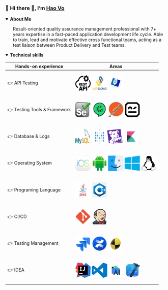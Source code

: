 <div class="Box-body px-5 pb-5" data-target="readme-toc.content">
    <article class="markdown-body entry-content container-lg" itemprop="text">
        <h3>👩‍ Hi there 👋, I’m <a href="https://www.linkedin.com/in/haothv" rel="nofollow" target="blank">Hao Vo</a></h3>
        <details open="">
            <summary>
                <b>About Me</b>
            </summary
            <p dir="auto">
            <ul>Result-oriented quality assurance management professional with 7+ years expertise in a fast-paced
                application development life cycle. Able to train, lead and motivate effective cross functional teams,
                acting as a test liaison between Product Delivery and Test teams.
            </ul>
            </p>
        </details>
        <details open="">
            <p dir="auto">
                <summary>
                    <b>Technical skills</b>
                </summary
            </p>
            <table>
                <thead>
                <tr>
                    <th>Hands-on experience</th>
                    <th>Areas</th>
                </tr>
                </thead>
                <tbody>
                <tr>
                    <td>👉 API Testing</td>
                    <td>
                        <p><img src="/badges/restapi.svg?&style=for-the-badge&logo=RestApi&logoColor=white"
                                style="max-width: 100%;" width="48" height="48"> <img
                                src="/badges/websocket.svg?&style=for-the-badge&logo=Websocket&logoColor=white"
                                style="max-width: 100%;" width="48" height="48"> <img
                                src="/badges/fixapi.svg?&style=for-the-badge&logo=FixApi&logoColor=white"
                                style="max-width: 100%;" width="48" height="48">
                        </p>
                    </td>
                </tr>
                <tr>
                    <td>👉 Testing Tools & Framework</td>
                    <td>
                        <p><img src="/badges/selenium.svg?&style=for-the-badge&logo=Selenium&logoColor=white"
                                style="max-width: 100%;" width="48" height="48"> <img
                                src="/badges/cucumber.svg?&style=for-the-badge&logo=Cucumber&logoColor=white"
                                style="max-width: 100%;" width="48" height="48"> <img
                                src="/badges/postman.svg?&style=for-the-badge&logo=Postman&logoColor=white"
                                style="max-width: 100%;" width="48" height="48"> <img
                                src="/badges/robotframework.svg?&style=for-the-badge&logo=RobotFramework&logoColor=white"
                                style="max-width: 100%;" width="48" height="48">
                        </p>
                    </td>
                </tr>
                <tr>
                    <td>👉 Database & Logs</td>
                    <td>
                        <p><img src="/badges/mysql.svg?&style=for-the-badge&logo=mysql&logoColor=white"
                                style="max-width: 100%;" width="48" height="48"> <img
                                src="/badges/metabase.svg?&style=for-the-badge&logo=metabase&logoColor=white"
                                style="max-width: 100%;" width="48" height="48"><img
                                src="/badges/datadog.svg?&style=for-the-badge&logo=datadog&logoColor=white"
                                style="max-width: 100%;" width="48" height="48"> <img
                                src="/badges/kibana.svg?&style=for-the-badge&logo=kibana&logoColor=white"
                                style="max-width:  100%;" width="48" height="48">
                        </p>
                    </td>
                </tr>
                <tr>
                    <td>👉 Operating System</td>
                    <td>
                        <p><img src="/badges/ios1.svg?&style=for-the-badge&logo=ios&logoColor=white"
                                style="max-width: 100%;" width="48" height="48"> <img
                                src="/badges/android.svg?&style=for-the-badge&logo=android&logoColor=white"
                                style="max-width: 100%;" width="48" height="48"> <img
                                src="/badges/macos.svg?&style=for-the-badge&logo=macos&logoColor=white"
                                style="max-width: 100%;" width="48" height="48"> <img
                                src="/badges/windows.svg?&style=for-the-badge&logo=windows&logoColor=white"
                                style="max-width: 100%;" width="48" height="48"> <img
                                src="/badges/linux.svg?&style=for-the-badge&logo=linux&logoColor=white"
                                style="max-width: 100%;" width="48" height="48">
                        </p>
                    </td>
                </tr>
                <tr>
                    <td>👉 Programing Language</td>
                    <td>
                        <p><img src="/badges/java.svg?&style=for-the-badge&logo=java&logoColor=white"
                                style="max-width: 100%;" width="48" height="48"> <img
                                src="/badges/c.svg?&style=for-the-badge&logo=c++&logoColor=white"
                                style="max-width: 100%;" width="48" height="48">
                        </p>
                    </td>
                </tr>
                <tr>
                    <td>👉 CI/CD</td>
                    <td>
                        <p><img src="/badges/git.svg?&style=for-the-badge&logo=git&logoColor=white"
                                style="max-width: 100%;" width="48" height="48"> <img
                                src="/badges/jenkins.svg?&style=for-the-badge&logo=jenkins&logoColor=white"
                                style="max-width: 100%;" width="48" height="48">
                        </p>
                    </td>
                </tr>
                <tr>
                    <td>👉 Testing Management</td>
                    <td>
                        <p><img src="/badges/jira.svg?&style=for-the-badge&logo=jira&logoColor=white"
                                style="max-width: 100%;" width="48" height="48"> <img
                                src="/badges/confluence.svg?&style=for-the-badge&logo=confluence&logoColor=white"
                                style="max-width: 100%;" width="48" height="48"> <img
                                src="/badges/testlink.svg?&style=for-the-badge&logo=testlink&logoColor=white"
                                style="max-width: 100%;" width="48" height="48">
                        </p>
                    </td>
                </tr>
                <tr>
                    <td>👉 IDEA</td>
                    <td>
                        <p><img src="/badges/intellij.svg?&style=for-the-badge&logo=IntelliJ&logoColor=white"
                                style="max-width: 100%;" width="48" height="48"> <img
                                src="/badges/visualstudio.svg?&style=for-the-badge&logo=VisualStudio&logoColor=white"
                                style="max-width: 100%;" width="48" height="48"> <img
                                src="/badges/androidstudio.svg?&style=for-the-badge&logo=AndroidStudio&logoColor=white"
                                style="max-width: 100%;" width="48" height="48"> <img
                                src="/badges/xcode.svg?&style=for-the-badge&logo=Xcode&logoColor=white"
                                style="max-width: 100%;" width="48" height="48">
                        </p>
                    </td>
                </tr>
                </tbody>
            </table>
        </details>
        <!-- <h3>Technical skills:</h3> -->
    </article>
</div>